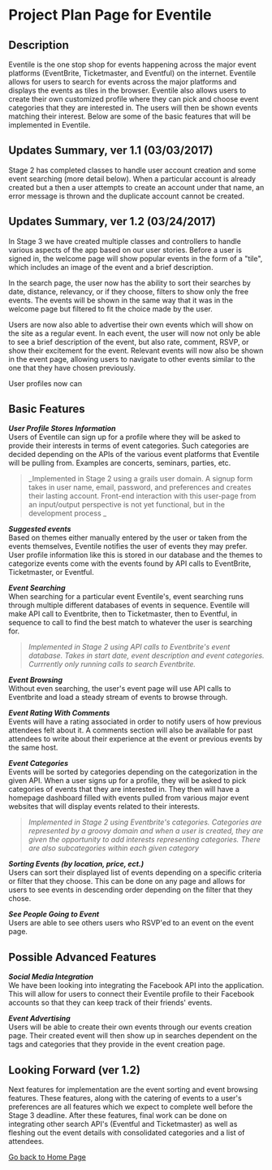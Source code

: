 # Project Plan Page for Eventile

## Description

Eventile is the one stop shop for events happening across the major event platforms (EventBrite, Ticketmaster, and Eventful) on the internet. Eventile allows for users to search for events across the major platforms and displays the events as tiles in the browser. Eventile also allows users to create their own customized profile where they can pick and choose event categories that they are interested in. The users will then be shown events matching their interest. Below are some of the basic features that will be implemented in Eventile.

## Updates Summary, ver 1.1 (03/03/2017)
  Stage 2 has completed classes to handle user account creation and some event searching (more detail below). When a particular account is already created but a then a user attempts to create an account under that name, an error message is thrown and the duplicate account cannot be created. 

## Updates Summary, ver 1.2 (03/24/2017)
  In Stage 3 we have created multiple classes and controllers to handle various aspects of the app based on our user stories. Before a user is signed in, the welcome page will show popular events in the form of a "tile", which includes an image of the event and a brief description. 
  
  In the search page, the user now has the ability to sort their searches by date, distance, relevancy, or if they choose, filters to show only the free events. The events will be shown in the same way that it was in the welcome page but filtered to fit the choice made by the user. 
  
  Users are now also able to advertise their own events which will show on the site as a regular event. In each event, the user will now not only be able to see a brief description of the event, but also rate, comment, RSVP, or show their excitement for the event. Relevant events will now also be shown in the event page, allowing users to navigate to other events similar to the one that they have chosen previously.
  
  User profiles now can 
  
  
  
## Basic Features

**_User Profile Stores Information_** <br> 
  Users of Eventile can sign up for a profile where they will be asked to provide their interests in terms of event categories. Such categories are decided depending on the APIs of the various event platforms that Eventile will be pulling from. Examples are concerts, seminars, parties, etc.
  
  >_Implemented in Stage 2 using a grails user domain. A signup form takes in user name, email, password, and preferences     and creates their lasting account. Front-end interaction with this user-page from an input/output perspective is not yet functional, but in the development process _


**_Suggested events_** <br>
  Based on themes either manually entered by the user or taken from the events themselves, Eventile notifies the user of events they may prefer. User profile information like this is stored in our database and the themes to categorize events come with the events found by API calls to EventBrite, Ticketmaster, or Eventful.
  
**_Event Searching_** <br>
  When searching for a particular event Eventile's, event searching runs through multiple different databases of events in sequence. Eventile will make API call to Eventbrite, then to Ticketmaster, then to Eventful, in sequence to call to find the best match to whatever the user is searching for. 
  
  >_Implemented in Stage 2 using API calls to Eventbrite's event database. Takes in start date, event description and event categories. Currrently only running calls to search Eventbrite._
  
**_Event Browsing_** <br>
  Without even searching, the user's event page will use API calls to Eventbrite and load a steady stream of events to browse through. 

**_Event Rating With Comments_** <br>
  Events will have a rating associated in order to notify users of how previous attendees felt about it. A comments section will also be available for past attendees to write about their experience at the event or previous events by the same host.
  
**_Event Categories_** <br>
  Events will be sorted by categories depending on the categorization in the given API. When a user signs up for a profile, they will be asked to pick categories of events that they are interested in. They then will have a homepage dashboard filled with events pulled from various major event websites that will display events related to their interests.
  
  >_Implemented in Stage 2 using Eventbrite's categories. Categories are represented by a groovy domain and when a user is   created, they are given the opportunity to add interests representing categories. There are also subcategories within each given category_

**_Sorting Events (by location, price, ect.)_** <br>
  Users can sort their displayed list of events depending on a specific criteria or filter that they choose. This can be done on any page and allows for users to see events in descending order depending on the filter that they chose. 

**_See People Going to Event_** <br>
  Users are able to see others users who RSVP'ed to an event on the event page.
  
## Possible Advanced Features

**_Social Media Integration_** <br>
  We have been looking into integrating the Facebook API into the application. This will allow for users to connect their Eventile profile to their Facebook accounts so that they can keep track of their friends' events.
  
**_Event Advertising_** <br>
  Users will be able to create their own events through our events creation page. Their created event will then show up in searches dependent on the tags and categories that they provide in the event creation page.

## Looking Forward (ver 1.2) <br>

  Next features for implementation are the event sorting and event browsing features. These features, along with the catering of events to a user's preferences are all features which we expect to complete well before the Stage 3 deadline. After these features, final work can be done on integrating other search API's (Eventful and Ticketmaster) as well as fleshing out the event details with consolidated categories and a list of attendees.


[Go back to Home Page](../README.md)
